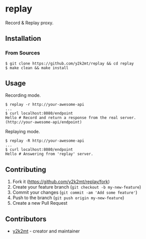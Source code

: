 # replay

Record & Replay proxy.

## Installation

### From Sources

```console
$ git clone https://github.com/y2k2mt/replay && cd replay
$ make clean && make install
```

## Usage

Recording mode.
```console
$ replay -r http://your-awesome-api
...
$ curl localhost:8080/endpoint
Hello # Record and return a response from the real server.(http://your-awesome-api/endpoint)
```

Replaying mode.
```console
$ replay -R http://your-awesome-api
...
$ curl localhost:8080/endpoint
Hello # Answering from 'replay' server.
```

## Contributing

1. Fork it (<https://github.com/y2k2mt/replay/fork>)
2. Create your feature branch (`git checkout -b my-new-feature`)
3. Commit your changes (`git commit -am 'Add some feature'`)
4. Push to the branch (`git push origin my-new-feature`)
5. Create a new Pull Request

## Contributors

- [y2k2mt](https://github.com/y2k2mt) - creator and maintainer
